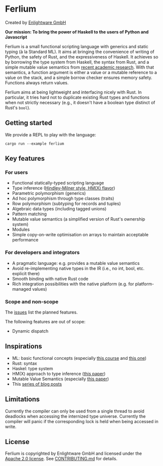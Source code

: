# Ferlium

Created by [Enlightware GmbH](https://enlightware.ch)

**Our mission: To bring the power of Haskell to the users of Python and Javascript**

Ferlium is a small functional scripting language with generics and static typing (à la Standard ML).
It aims at bringing the convenience of writing of Python, the safety of Rust, and the expressiveness of Haskell.
It achieves so by borrowing the type system from Haskell, the syntax from Rust, and a simple mutable value semantics from [recent academic research](https://www.jot.fm/issues/issue_2022_02/article2.pdf).
With that semantics, a function argument is either a value or a mutable reference to a value on the stack, and a simple borrow checker ensures memory safety.
Functions always return values.

Ferlium aims at being lightweight and interfacing nicely with Rust.
In particular, it tries hard not to duplicate existing Rust types and functions when not strictly necessary (e.g., it doesn't have a boolean type distinct of Rust's `bool`).


## Getting started

We provide a REPL to play with the language:
```
cargo run --example ferlium
```

## Key features

### For users

* Functional statically-typed scripting language
* Type inference ([Hindley-Milner style, HM(X) flavor](https://www.researchgate.net/profile/Martin-Sulzmann/publication/220346751_Type_Inference_with_Constrained_Types/links/5ab00c0b0f7e9b4897c1d25b/Type-Inference-with-Constrained-Types.pdf))
* Parametric polymorphism (generics)
* Ad hoc polymorphism through type classes (traits)
* Row polymorphism (subtyping for records and tuples)
* Algebraic data types (including tagged unions)
* Pattern matching
* Mutable value semantics (a simplified version of Rust's ownership system)
* Modules
* Simple copy-on-write optimisation on arrays to maintain acceptable performance

### For developers and integrators

* A pragmatic language: e.g. provides a mutable value semantics
* Avoid re-implementing native types in the IR (i.e., no int, bool, etc. explicit there)
* Smooth binding with native Rust code
* Rich integration possibilities with the native platform (e.g. for platform-managed values)

### Scope and non-scope

The [issues](https://github.com/enlightware/ferlium/issues?q=is%3Aissue+is%3Aopen+label%3Aenhancement) list the planned features.

The following features are out of scope:
* Dynamic dispatch

## Inspirations

* ML: basic functional concepts (especially [this course](https://pauillac.inria.fr/~remy/mpri/) and [this one](https://cs3110.github.io/textbook/chapters/interp/inference.html))
* Rust: syntax
* Haskel: type system
* HM(X) approach to type inference ([this paper](https://www.researchgate.net/profile/Martin-Sulzmann/publication/220346751_Type_Inference_with_Constrained_Types/links/5ab00c0b0f7e9b4897c1d25b/Type-Inference-with-Constrained-Types.pdf))
* Mutable Value Semantics (especially [this paper](https://www.jot.fm/issues/issue_2022_02/article2.pdf))
* This [series of blog posts](https://thunderseethe.dev/posts/type-inference/)

## Limitations

Currently the compiler can only be used from a single thread to avoid deadlocks when accessing the internized type universe.
Currently the compiler will panic if the corresponding lock is held when being accessed in write.

## License

Ferlium is copyrighted by Enlightware GmbH and licensed under the [Apache 2.0 license](LICENSE).
See [CONTRIBUTING.md](CONTRIBUTING.md) for details.